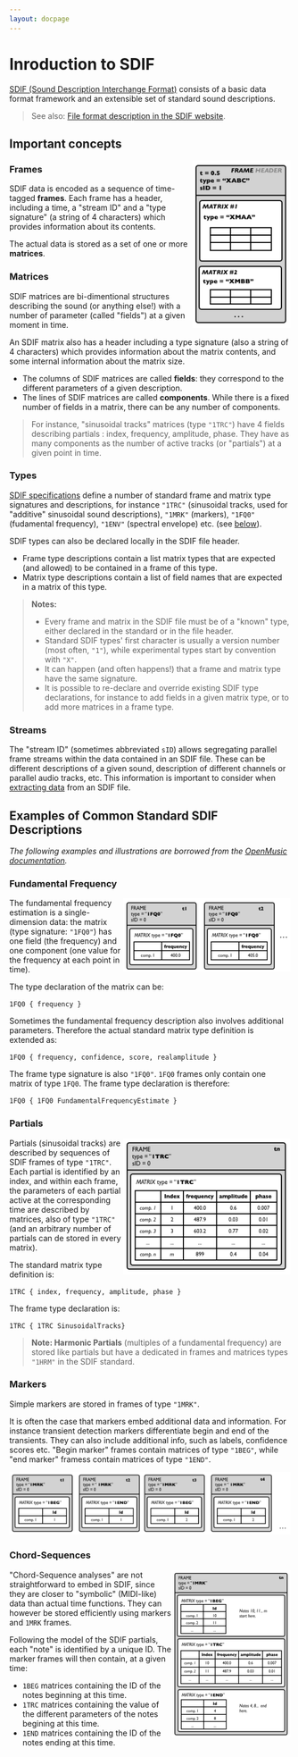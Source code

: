 ```yaml
---
layout: docpage
---
```


# Inroduction to SDIF

[SDIF (Sound Description Interchange Format)](http://sdif.sourceforge.net/) consists of a basic data format framework and an extensible set of standard sound descriptions.

> See also: [File format description in the SDIF website](http://sdif.sourceforge.net/standard/sdif-standard.html).




## Important concepts

<img src="sdif-intro_img/sdif-frame.png" align="right">

### Frames

SDIF data is encoded as a sequence of time-tagged **frames**. Each frame has a header, including a time, a "stream ID" and a "type signature" (a string of 4 characters) which provides information about its contents.

The actual data is stored as a set of one or more **matrices**.

### Matrices

SDIF matrices are bi-dimentional structures describing the sound (or anything else!) with a number of parameter (called "fields") at a given moment in time.

An SDIF matrix also has a header including a type signature (also a string of 4 characters) which provides information about the matrix contents, and some internal information about the matrix size.

- The columns of SDIF matrices are called **fields**: they correspond to the different parameters of a given description.
- The lines  of SDIF matrices are called **components**. While there is a fixed number of fields in a matrix, there can be any number of components.

> For instance, "sinusoidal tracks" matrices (type `"1TRC"`) have 4 fields describing partials : index, frequency, amplitude, phase. They have as many components as the number of active tracks (or "partials") at a given point in time.


### Types

[SDIF specifications](http://sdif.sourceforge.net/standard/types-main.html) define a number of standard frame and matrix type signatures and descriptions, for instance `"1TRC"` (sinusoidal tracks, used for "additive" sinusoidal sound descriptions), `"1MRK"` (markers), `"1FQ0"` (fudamental frequency), `"1ENV"` (spectral envelope) etc. (see [below](#examples-of-common-standard-sdif-descriptions)).

SDIF types can also be declared locally in the SDIF file header. 

- Frame type descriptions contain a list matrix types that are expected (and allowed) to be contained in a frame of this type.
- Matrix type descriptions contain a list of field names that are expected in a matrix of this type.

> **Notes:**
> - Every frame and matrix in the SDIF file must be of a "known" type, either declared in the standard or in the file header.
> - Standard SDIF types' first character is usually a version number (most often, `"1"`), while experimental types start by convention with `"X"`.
> - It can happen (and often happens!) that a frame and matrix type have the same signature. 
> - It is possible to re-declare and override existing SDIF type declarations, for instance to add fields in a given matrix type, or to add more matrices in a frame type.

### Streams

The "stream ID" (sometimes abbreviated `sID`) allows segregating parallel frame streams within the data contained in an SDIF file. These can be different descriptions of a given sound, description of different channels or parallel audio tracks, etc. This information is important to consider when [extracting data](sdif-read) from an SDIF file.


## Examples of Common Standard SDIF Descriptions

_The following examples and illustrations are borrowed from the <a href="https://support.ircam.fr/docs/om/om6-manual/co/SDIF-Intro.html" target=_blank>OpenMusic documentation</a>._

### Fundamental Frequency

<img src="sdif-intro_img/1fq0.png" align="right">

The fundamental frequency estimation is a single-dimension data: the matrix (type signature: `"1FQ0"`) has one field (the frequency) and one component (one value for the frequency at each point in time).

The type declaration of the matrix can be:
```
1FQ0 { frequency }
```

Sometimes the fundamental frequency description also involves additional parameters. Therefore the actual standard matrix type definition is extended as:
```
1FQ0 { frequency, confidence, score, realamplitude }
```

The frame type signature is also `"1FQ0"`. `1FQ0` frames only contain one matrix of type `1FQ0`. The frame type declaration is therefore:

```
1FQ0 { 1FQ0 FundamentalFrequencyEstimate }
```


### Partials

<img src="sdif-intro_img/1trc.png" align="right">

Partials (sinusoidal tracks) are described by sequences of SDIF frames of type `"1TRC"`. 
Each partial is identified by an index, and within each frame, the parameters of each partial active at the corresponding time are described by matrices, also of type `"1TRC"` (and an arbitrary number of partials can de stored in every matrix).

The standard matrix type definition is:
```
1TRC { index, frequency, amplitude, phase }
```

The frame type declaration is:
```
1TRC { 1TRC SinusoidalTracks}
```

> **Note: Harmonic Partials** (multiples of a fundamental frequency) are stored like partials but have a dedicated in frames and matrices types `"1HRM"` in the SDIF standard.

### Markers

Simple markers are stored in frames of type `"1MRK"`.

It is often the case that markers embed additional data and information. For instance transient detection markers differentiate begin and end of the transients. They can also include additional info, such as labels, confidence scores etc. 
"Begin marker" frames contain matrices of type `"1BEG"`, while "end marker" framess contain matrices of type `"1END"`.

<img src="sdif-intro_img/1mrk.png">

### Chord-Sequences

<img src="sdif-intro_img/1mrk-cs.png" align="right">

"Chord-Sequence analyses" are not straightforward to embed in SDIF, since they are closer to "symbolic" (MIDI-like) data than actual time functions. They can however be stored efficiently using markers and `1MRK` frames.

Following the model of the SDIF partials, each "note" is identified by a unique ID. The marker frames will then contain, at a given time:

- `1BEG` matrices containing the ID of the notes beginning at this time.
- `1TRC` matrices containing the value of the different parameters of the notes begining at this time.
- `1END` matrices containing the ID of the notes ending at this time.
